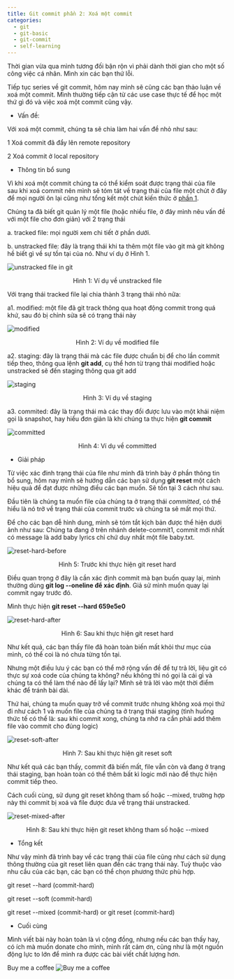 ```yaml
---
title: Git commit phần 2: Xoá một commit
categories:
  - git
  - git-basic
  - git-commit
  - self-learning
---
```


Thời gian vừa qua mình tương đối bận rộn vì phải dành thời gian cho một số công việc cá nhân. Mình xin các bạn thứ lỗi.

Tiếp tục series về git commit, hôm nay mình sẽ cũng các bạn thảo luận về xoá một commit. Mình thường tiếp cận từ các use case thực tế để học một thứ gì đó và việc xoá một commit cũng vậy.

* Vấn đề:

Với xoá một commit, chúng ta sẽ chia làm hai vấn đề nhỏ như sau:

1 Xoá commit đã đẩy lên remote repository

2 Xoá commit ở local repository

* Thông tin bổ sung

Vì khi xoá một commit chúng ta có thể kiểm soát được trạng thái của file sau khi xoá commit nên mình sẽ tóm tát về trạng thái của file một chút ở đây để mọi người ôn lại cũng như tổng kết một chút kiến thức ở [phần 1](2023-1-28-git-commit.md).

Chúng ta đã biết git quản lý một file (hoặc nhiều file, ở đây mình nêu vấn đề với một file cho đơn giản) với 2 trạng thái

a. tracked file: mọi người xem chi tiết ở phần dưới.

b. unstracked file: đây là trạng thái khi ta thêm một file vào git mà git không hề biết gì về sự tồn tại của nó. Như ví dụ ở Hình 1.

![unstracked file in git](/assets/images/2023-03-25/unstracked-file.png)

<center>Hình 1: Ví dụ về unstracked file</center>


Với trạng thái tracked file lại chia thành 3 trạng thái nhỏ nữa:

a1. modified: một file đã git track thông qua hoạt động commit trong quá khứ, sau đó bị chỉnh sửa sẽ có trạng thái này

![modified](/assets/images/2023-03-25/modified.png)

<center>Hình 2: Ví dụ về modified file</center>

a2. staging: đây là trạng thái mà các file được chuẩn bị để cho lần commit tiếp theo, thông qua lệnh **git add**, cụ thể hơn từ trạng thái modified hoặc unstracked sẽ đến staging thông qua git add

![staging](/assets/images/2023-03-25/staging.png)

<center>Hình 3: Ví dụ về staging</center>

a3. commited: đây là trạng thái mà các thay đổi được lưu vào một khái niệm gọi là snapshot, hay hiểu đơn giản là khi chúng ta thực hiện **git commit**

![committed](/assets/images/2023-03-25/committed.png)

<center>Hình 4: Ví dụ về committed</center>

* Giải pháp

Từ việc xác đinh trạng thái của file như mình đã trình bày ở phần thông tin bổ sung, hôm nay mình sẽ hướng dẫn các bạn sử dụng **git reset** một cách hiệu quả để đạt được những điều các bạn muốn. Sẽ tồn tại 3 cách như sau.

Đầu tiên là chúng ta muốn file của chúng ta ở trạng thái *committed*, có thể hiểu là nó trở về trạng thái của commit trước và chúng ta sẽ mất mọi thứ.

Để cho các bạn dễ hình dung, mình sẽ tóm tắt kịch bản được thể hiện dưới ảnh như sau: Chúng ta đang ở trên nhánh delete-commit1, commit mới nhất có message là add baby lyrics chỉ chứ duy nhất một file baby.txt.

![reset-hard-before](/assets/images/2023-03-25/reset-hard-before.png)

<center>Hình 5: Trước khi thực hiện git reset hard</center>

Điều quan trọng ở đây là cần xác định commit mà bạn buốn quay lại, mình thường dùng **git log --oneline để xác định**. Giả sử mình muốn quay lại commit ngay trước đó.

Mình thực hiện **git reset --hard 659e5e0**

![reset-hard-after](/assets/images/2023-03-25/reset-hard-after.png)

<center>Hình 6: Sau khi thực hiện git reset hard</center>

Như kết quả, các bạn thấy file đã hoàn toàn biến mất khỏi thư mục của mình, có thể coi là nó chưa từng tồn tại. 

Nhưng một điều lưu ý các bạn có thể mở rộng vấn đề để tự trả lời, liệu git có thực sự xoá code của chúng ta không? nếu không thì nó gọi là cái gì và chúng ta có thể làm thế nào để lấy lại? Mình sẽ trả lời vào một thời điểm khác để tránh bài dài.

Thứ hai, chúng ta muốn quay trở về commit trước nhưng không xoá mọi thứ đi như cách 1 và muốn file của chúng ta ở trạng thái staging (tình huống thức tế có thể là: sau khi commit xong, chúng ta nhớ ra cần phải add thêm file vào commit cho đúng logic)

![reset-soft-after](/assets/images/2023-03-25/reset-soft-after.png)

<center>Hình 7: Sau khi thực hiện git reset soft</center>

Như kết quả các bạn thấy, commit đã biến mất, file vẫn còn và đang ở trạng thái staging, bạn hoàn toàn có thể thêm bất kì logic mới nào để thực hiện commit tiếp theo.

Cách cuối cùng, sử dụng git reset không tham số hoặc --mixed, trường hợp này thì commit bị xoá và file được đưa về trạng thái unstracked.

![reset-mixed-after](/assets/images/2023-03-25/reset-mixed-after.png)

<center>Hình 8: Sau khi thực hiện git reset không tham số hoặc --mixed</center>

* Tổng kết

Như vậy mình đã trình bay về các trạng thái của file cũng như cách sử dụng thông thường của git reset liên quan đến các trạng thái này. Tuỳ thuộc vào nhu cầu của các bạn, các bạn có thể chọn phương thức phù hợp.

git reset --hard (commit-hard)

git reset --soft (commit-hard)

git reset --mixed (commit-hard) or git reset (commit-hard)

* Cuối cùng

Mình viết bài này hoàn toàn là vì cộng đồng, nhưng nếu các bạn thấy hay, có ích mà muốn donate cho mình, mình rất cảm ơn, cũng như là một nguồn động lực to lớn để mình ra được các bài viết chất lượng hơn.

Buy me a coffee
![Buy me a coffee](/assets/images/coffe.jpg)